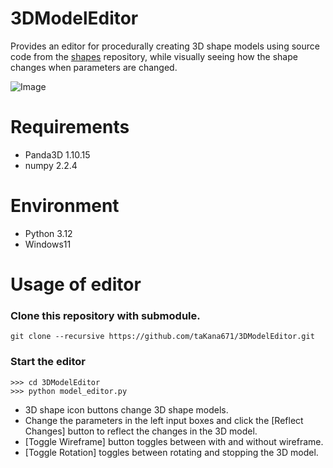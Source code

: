 # 3DModelEditor

Provides an editor for procedurally creating 3D shape models using source code from the [shapes](https://github.com/taKana671/shapes) repository, while visually seeing how the shape changes when parameters are changed.

![Image](https://github.com/user-attachments/assets/f0ca5f64-3fab-4d1e-8802-c4eb55fae32e)


# Requirements
* Panda3D 1.10.15
* numpy 2.2.4

# Environment
* Python 3.12
* Windows11

# Usage of editor

### Clone this repository with submodule.

```
git clone --recursive https://github.com/taKana671/3DModelEditor.git
```

### Start the editor

```
>>> cd 3DModelEditor
>>> python model_editor.py
```

* 3D shape icon buttons change 3D shape models.
* Change the parameters in the left input boxes and click the [Reflect Changes] button to reflect the changes in the 3D model.
* [Toggle Wireframe] button toggles between with and without wireframe.
* [Toggle Rotation] toggles between rotating and stopping the 3D model.
